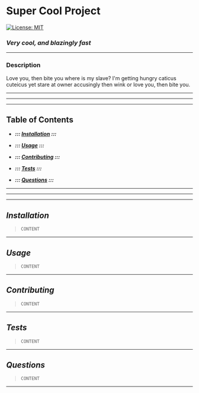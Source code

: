 
# Super Cool Project
[![License: MIT](https://img.shields.io/badge/License-MIT-yellow.svg)](https://opensource.org/licenses/MIT)
     
### *Very cool, and blazingly fast* 
---

### __Description__

Love you, then bite you where is my slave? I'm getting hungry caticus cuteicus yet stare at owner accusingly then wink or love you, then bite you.

---
---
---

## Table of Contents

- __*::: [Installation](#installation) :::*__
        
- __*::: [Usage](#usage) :::*__
        
- __*::: [Contributing](#contributing) :::*__
        
- __*::: [Tests](#tests) :::*__
        
- __*::: [Questions](#questions) :::*__
        
---
---
---



## _Installation_
> `CONTENT`

---

## _Usage_
> `CONTENT`

---

## _Contributing_
> `CONTENT`

---

## _Tests_
> `CONTENT`

---

## _Questions_
> `CONTENT`

---

